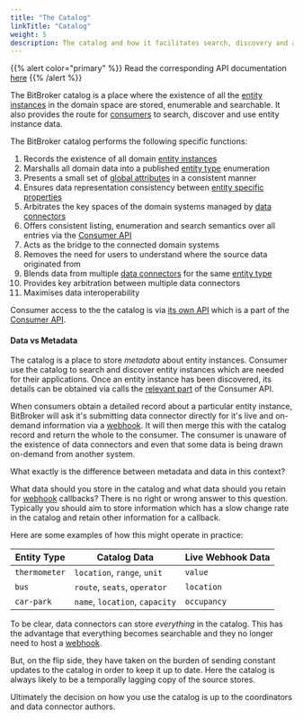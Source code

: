 ```yaml
---
title: "The Catalog"
linkTitle: "Catalog"
weight: 5
description: The catalog and how it facilitates search, discovery and access
---
```


{{% alert color="primary" %}}
Read the corresponding API documentation [here](/docs/consumer/catalog/)
{{% /alert %}}

The BitBroker catalog is a place where the existence of all the [entity instances](/docs/concepts/entity-types/#entity-instances) in the domain space are stored, enumerable and searchable. It also provides the route for [consumers](/docs/concepts/users/#consumers) to search, discover and use entity instance data.

The BitBroker catalog performs the following specific functions:

1. Records the existence of all domain [entity instances](/docs/concepts/entity-types/#entity-instances)
1. Marshalls all domain data into a published [entity type](/docs/concepts/entity-types/) enumeration
1. Presents a small set of [global attributes](/docs/contributor/records/#global-attributes) in a consistent manner
1. Ensures data representation consistency between [entity specific properties](/docs/contributor/records/#entity-attributes)
1. Arbitrates the key spaces of the domain systems managed by [data connectors](/docs/concepts/connectors/)
1. Offers consistent listing, enumeration and search semantics over all entries via the [Consumer API](/docs/consumer/)
1. Acts as the bridge to the connected domain systems
1. Removes the need for users to understand where the source data originated from
1. Blends data from multiple [data connectors](/docs/concepts/connectors/) for the same [entity type](/docs/concepts/entity-types/)
1. Provides key arbitration between multiple data connectors
1. Maximises data interoperability

Consumer access to the the catalog is via [its own API](/docs/consumer/catalog/) which is a part of the [Consumer API](/docs/consumer/).

#### Data vs Metadata

The catalog is a place to store _metadata_ about entity instances. Consumer use the catalog to search and discover entity instances which are needed for their applications. Once an entity instance has been discovered, its details can be obtained via calls the [relevant part](/docs/consumer/entity/) of the Consumer API.

When consumers obtain a detailed record about a particular entity instance, BitBroker will ask it's submitting data connector directly for it's live and on-demand information via a [webhook](/docs/contributor/webhooks/). It will then merge this with the catalog record and return the whole to the consumer. The consumer is unaware of the existence of data connectors and even that some data is being drawn on-demand from another system.

What exactly is the difference between metadata and data in this context?

What data should you store in the catalog and what data should you retain for [webhook](/docs/contributor/webhooks/) callbacks? There is no right or wrong answer to this question. Typically you should aim to store information which has a slow change rate in the catalog and retain other information for a callback.

Here are some examples of how this might operate in practice:

Entity Type | Catalog Data | Live Webhook Data
--- | --- | ---
`thermometer` | `location`, `range`, `unit` | `value`
`bus` | `route`, `seats`, `operator` | `location`
`car-park` | `name`, `location`, `capacity` | `occupancy`

To be clear, data connectors can store _everything_ in the catalog. This has the advantage that everything becomes searchable and they no longer need to host a [webhook](/docs/contributor/webhooks/).

But, on the flip side, they have taken on the burden of sending constant updates to the catalog in order to keep it up to date. Here the catalog is always likely to be a temporally lagging copy of the source stores.

Ultimately the decision on how you use the catalog is up to the coordinators and data connector authors.
